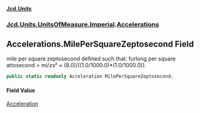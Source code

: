 #### [Jcd.Units](index.md 'index')
### [Jcd.Units.UnitsOfMeasure.Imperial](Jcd.Units.UnitsOfMeasure.Imperial.md 'Jcd.Units.UnitsOfMeasure.Imperial').[Accelerations](Accelerations.md 'Jcd.Units.UnitsOfMeasure.Imperial.Accelerations')

## Accelerations.MilePerSquareZeptosecond Field

mile per square zeptosecond defined such that: furlong per square attosecond = mi/zs² × (8.0)/((1.0/1000.0)*(1.0/1000.0)).

```csharp
public static readonly Acceleration MilePerSquareZeptosecond;
```

#### Field Value
[Acceleration](Acceleration.md 'Jcd.Units.UnitTypes.Acceleration')